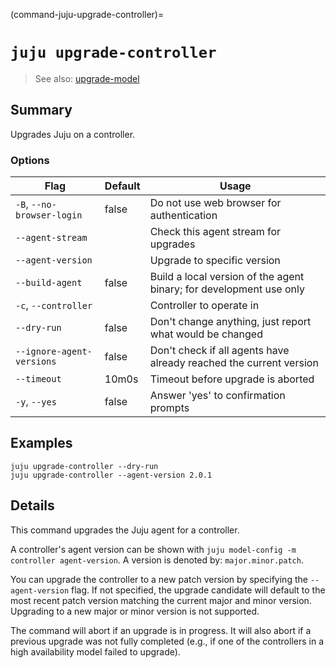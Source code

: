 (command-juju-upgrade-controller)=
# `juju upgrade-controller`
> See also: [upgrade-model](#upgrade-model)

## Summary
Upgrades Juju on a controller.

### Options
| Flag | Default | Usage |
| --- | --- | --- |
| `-B`, `--no-browser-login` | false | Do not use web browser for authentication |
| `--agent-stream` |  | Check this agent stream for upgrades |
| `--agent-version` |  | Upgrade to specific version |
| `--build-agent` | false | Build a local version of the agent binary; for development use only |
| `-c`, `--controller` |  | Controller to operate in |
| `--dry-run` | false | Don't change anything, just report what would be changed |
| `--ignore-agent-versions` | false | Don't check if all agents have already reached the current version |
| `--timeout` | 10m0s | Timeout before upgrade is aborted |
| `-y`, `--yes` | false | Answer 'yes' to confirmation prompts |

## Examples

    juju upgrade-controller --dry-run
    juju upgrade-controller --agent-version 2.0.1


## Details
This command upgrades the Juju agent for a controller.

A controller's agent version can be shown with `juju model-config -m controller agent-version`.
A version is denoted by: `major.minor.patch`.

You can upgrade the controller to a new patch version by specifying
the `--agent-version` flag. If not specified, the upgrade candidate
will default to the most recent patch version matching the current
major and minor version. Upgrading to a new major or minor version is
not supported.

The command will abort if an upgrade is in progress. It will also abort if
a previous upgrade was not fully completed (e.g., if one of the
controllers in a high availability model failed to upgrade).
